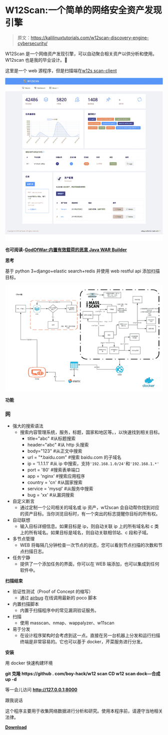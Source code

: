# W12Scan:一个简单的网络安全资产发现引擎

> 原文：<https://kalilinuxtutorials.com/w12scan-discovery-engine-cybersecurity/>

W12Scan 是一个网络资产发现引擎，可以自动聚合相关资产以供分析和使用。W12scan 也是我的毕业设计。🙂

这里是一个 web 源程序，但是扫描端在[w12s scan-client](https://github.com/boy-hack/w12scan-client)

![](img//c71dbec3f47f2fe77d64726f9408d64c.png)

**也可阅读-[GodOfWar:内置有效载荷的恶意 Java WAR Builder](https://kalilinuxtutorials.com/godofwar-malicious-java-war-builder/)**

**思考**

基于 python 3+django+elastic search+redis 并使用 web restful api 添加扫描目标。

![](img//026daab61a7c9fba8cfa725494ee184f.png)

**功能**

### 网

*   强大的搜索语法
    *   搜索内容管理系统，服务，标题，国家和地区等。，以快速找到相关目标。
        *   title="abc" #从标题搜索
        *   header="abc" #从 http 头搜索
        *   body="123" #从正文中搜索
        *   url = "*.baidu.com" #搜索 baidu.com 的子域名
        *   ip = '1.1.1.1' #从 ip 中搜索，支持`'192.168.1.0/24'`和`'192.168.1.*'`
        *   port = '80' #搜索表单端口
        *   app = 'nginx' #搜索应用程序
        *   country = 'cn' #从国家搜索
        *   service = 'mysql' #从服务中搜索
        *   bug = 'xx' #从漏洞搜索
*   自定义断言
    *   通过定制一个公司相关的域名或 ip 资产，w12scan 会自动帮你找到对应的资产目标。当你浏览目标时，有一个突出的标志提醒你目标的所有权。
*   自动联想
    *   输入目标详细信息。如果目标是 ip，则自动关联 ip 上的所有域名和 c 类上的所有域名。如果目标是域名，则自动关联相邻站、c 段和子域。
*   多节点管理
    *   WEB 将每隔几分钟检查一次节点的状态，您可以看到节点扫描的次数和节点扫描日志。
*   任务宁静
    *   提供了一个添加任务的界面，你可以在 WEB 端添加，也可以集成到任何软件中。

**扫描结束**

*   验证性测试（Proof of Concept 的缩写）
    *   通过 [airbug](https://github.com/boy-hack/airbug) 在线调用最新的 poco 脚本
*   内置扫描脚本
    *   内置于扫描程序中的常见漏洞验证服务。
*   扫描
    *   使用 masscan、nmap、wappalyzer、w11scan
*   易于分发
    *   在设计程序架构时会考虑到这一点。直接在另一台机器上分发和运行扫描终端是非常容易的。它也可以基于 docker，芹菜服务进行分发。

**安装**

用 docker 快速构建环境

**git 克隆 https://github . com/boy-hack/w12 scan
CD w12 scan
dock—合成 up -d**

等一会儿访问 **http://127.0.0.1:8000**

跟我说话

这个程序主要用于收集网络数据进行分析和研究。使用本程序前，请遵守当地相关法律。

[**Download**](https://github.com/boy-hack/w12scan)